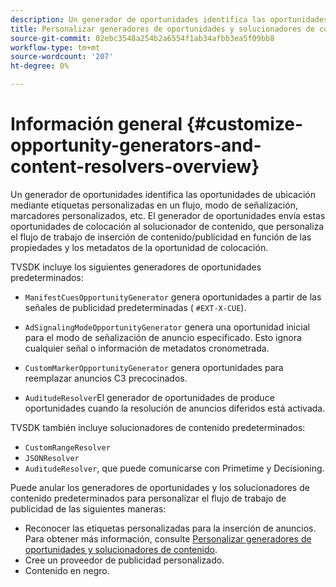 ```yaml
---
description: Un generador de oportunidades identifica las oportunidades de ubicación mediante etiquetas personalizadas en un flujo, modo de señalización, marcadores personalizados, etc. El generador de oportunidades envía estas oportunidades de colocación al solucionador de contenido, que personaliza el flujo de trabajo de inserción de contenido/publicidad en función de las propiedades y los metadatos de la oportunidad de colocación.
title: Personalizar generadores de oportunidades y solucionadores de contenido
source-git-commit: 02ebc3548a254b2a6554f1ab34afbb3ea5f09bb8
workflow-type: tm+mt
source-wordcount: '207'
ht-degree: 0%

---
```


# Información general {#customize-opportunity-generators-and-content-resolvers-overview}

Un generador de oportunidades identifica las oportunidades de ubicación mediante etiquetas personalizadas en un flujo, modo de señalización, marcadores personalizados, etc. El generador de oportunidades envía estas oportunidades de colocación al solucionador de contenido, que personaliza el flujo de trabajo de inserción de contenido/publicidad en función de las propiedades y los metadatos de la oportunidad de colocación.

TVSDK incluye los siguientes generadores de oportunidades predeterminados:

* `ManifestCuesOpportunityGenerator` genera oportunidades a partir de las señales de publicidad predeterminadas ( `#EXT-X-CUE`).

* `AdSignalingModeOpportunityGenerator` genera una oportunidad inicial para el modo de señalización de anuncio especificado. Esto ignora cualquier señal o información de metadatos cronometrada.
* `CustomMarkerOpportunityGenerator` genera oportunidades para reemplazar anuncios C3 precocinados.
* `AuditudeResolver`El generador de oportunidades de produce oportunidades cuando la resolución de anuncios diferidos está activada.

TVSDK también incluye solucionadores de contenido predeterminados:

* `CustomRangeResolver`
* `JSONResolver`
* `AuditudeResolver`, que puede comunicarse con Primetime y Decisioning.

Puede anular los generadores de oportunidades y los solucionadores de contenido predeterminados para personalizar el flujo de trabajo de publicidad de las siguientes maneras:

* Reconocer las etiquetas personalizadas para la inserción de anuncios. Para obtener más información, consulte [Personalizar generadores de oportunidades y solucionadores de contenido](../../../../tvsdk-3x-android-prog/android-3x-advertising/ad-insertion/content-resolver/android-3x-content-resolver.md).
* Cree un proveedor de publicidad personalizado.
* Contenido en negro.
